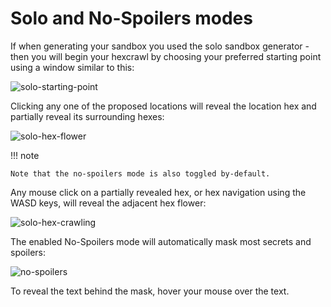 # Solo and No-Spoilers modes

If when generating your sandbox you used the solo sandbox generator - then you will begin your hexcrawl
by choosing your preferred starting point using a window similar to this:

![solo-starting-point](/images/solo-starting-point.png)

Clicking any one of the proposed locations will reveal the location hex and partially reveal its surrounding hexes:

![solo-hex-flower](/images/solo-1.jpg)

!!! note

    Note that the no-spoilers mode is also toggled by-default.

Any mouse click on a partially revealed hex, or hex navigation using the WASD keys, will reveal the adjacent hex flower:

![solo-hex-crawling](/images/solo-2.jpg)

The enabled No-Spoilers mode will automatically mask most secrets and spoilers:

![no-spoilers](/images/no-spoilers.jpg)

To reveal the text behind the mask, hover your mouse over the text.

